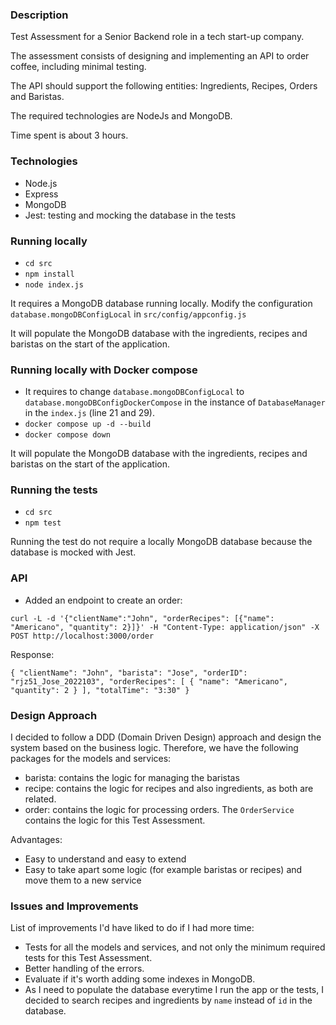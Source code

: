 ### Description

Test Assessment for a Senior Backend role in a tech start-up company.

The assessment consists of designing and implementing an API to order coffee, including minimal testing. 

The API should support the following entities: Ingredients, Recipes, Orders and Baristas.

The required technologies are NodeJs and MongoDB.

Time spent is about 3 hours.

### Technologies

* Node.js
* Express
* MongoDB
* Jest: testing and mocking the database in the tests

### Running locally

* `cd src`
* `npm install`
* `node index.js`

It requires a MongoDB database running locally. Modify the configuration `database.mongoDBConfigLocal` in `src/config/appconfig.js`

It will populate the MongoDB database with the ingredients, recipes and baristas on the start of the application.

### Running locally with Docker compose

* It requires to change `database.mongoDBConfigLocal` to `database.mongoDBConfigDockerCompose` in the instance of `DatabaseManager` in the `index.js` (line 21 and 29).
* `docker compose up -d --build`
* `docker compose down`

It will populate the MongoDB database with the ingredients, recipes and baristas on the start of the application.

### Running the tests

* `cd src`
* `npm test`

Running the test do not require a locally MongoDB database because the database is mocked with Jest.

### API

* Added an endpoint to create an order:

`curl -L -d '{"clientName":"John", "orderRecipes": [{"name": "Americano", "quantity": 2}]}' -H "Content-Type: application/json" -X POST http://localhost:3000/order`

Response:

`{
    "clientName": "John",
    "barista": "Jose",
    "orderID": "rjz51_Jose_2022103",
    "orderRecipes": [
        {
            "name": "Americano",
            "quantity": 2
        }
    ],
    "totalTime": "3:30"
}`

### Design Approach

I decided to follow a DDD (Domain Driven Design) approach and design the system based on the business logic. Therefore, we have the following packages for the models and services:

* barista: contains the logic for managing the baristas
* recipe: contains the logic for recipes and also ingredients, as both are related.
* order: contains the logic for processing orders. The `OrderService` contains the logic for this Test Assessment.

Advantages:

* Easy to understand and easy to extend
* Easy to take apart some logic (for example baristas or recipes) and move them to a new service

### Issues and Improvements

List of improvements I'd have liked to do if I had more time:

* Tests for all the models and services, and not only the minimum required tests for this Test Assessment.
* Better handling of the errors.
* Evaluate if it's worth adding some indexes in MongoDB.
* As I need to populate the database everytime I run the app or the tests, I decided to search recipes and ingredients by `name` instead of `id` in the database.




